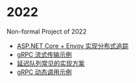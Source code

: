 # 2022
Non-formal Project of 2022

* [ASP.NET Core + Envoy 实现分布式追踪](https://github.com/Regularly-Archive/2022/tree/master/src/EnvoyTrace) 
* [gRPC 流式传输示例](https://github.com/Regularly-Archive/2022/tree/master/src/GrpcStream) 
* [延迟队列常见的实现方案](https://github.com/Regularly-Archive/2022/tree/master/src/DelayQueue) 
* [gRPC 动态调用示例](https://github.com/Regularly-Archive/2022/tree/master/src/DynamicGrpc) 


